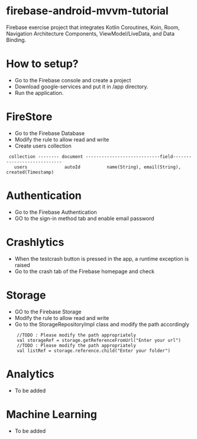 # firebase-android-mvvm-tutorial
Firebase exercise project that integrates Kotlin Coroutines, Koin, Room, Navigation Architecture Components, ViewModel/LiveData, and Data Binding.
# How to setup?
- Go to the Firebase console and create a project
- Download google-services and put it in /app directory.
- Run the application.
# FireStore
- Go to the Firebase Database
- Modify the rule to allow read and write
- Create users collection

```
 collection -------- document ----------------------------field----------------------------                                                                         
   users              autoId          name(String), email(String), created(Timestamp)                                                                           
```
# Authentication
- Go to the Firebase Authentication
- GO to the sign-in method tab and enable email password

# Crashlytics
- When the testcrash button is pressed in the app, a runtime exception is raised
- Go to the crash tab of the Firebase homepage and check

# Storage
- GO to the Firebase Storage
- Modify the rule to allow read and write
- Go to the StorageRepositoryImpl class and modify the path accordingly
```
    //TODO : Please modify the path appropriately
    val storageRef = storage.getReferenceFromUrl("Enter your url")
    //TODO : Please modify the path appropriately
    val listRef = storage.reference.child("Enter your folder")
```

# Analytics
- To be added

# Machine Learning
- To be added

